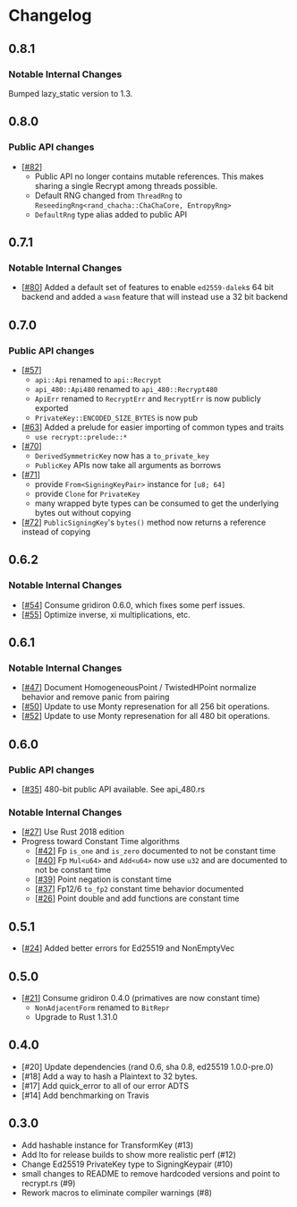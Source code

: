 # Changelog

## 0.8.1

### Notable Internal Changes

Bumped lazy_static version to 1.3.

## 0.8.0

### Public API changes

- [[#82](#82)]
  - Public API no longer contains mutable references. This makes sharing a single Recrypt among threads possible.
  - Default RNG changed from `ThreadRng` to `ReseedingRng<rand_chacha::ChaChaCore, EntropyRng>`
  - `DefaultRng` type alias added to public API

## 0.7.1

### Notable Internal Changes

- [[#80](#80)] Added a default set of features to enable `ed2559-dalek`s 64 bit backend and added a `wasm` feature that will instead use a 32 bit backend

## 0.7.0

### Public API changes
 - [[#57](#57)]
   - `api::Api` renamed to `api::Recrypt`
   - `api_480::Api480` renamed to `api_480::Recrypt480`
   - `ApiErr` renamed to `RecryptErr` and `RecryptErr` is now publicly exported
   - `PrivateKey::ENCODED_SIZE_BYTES` is now pub
 - [[#63](#63)] Added a prelude for easier importing of common types and traits
   - `use recrypt::prelude::*`
 - [[#70](#70)]
   - `DerivedSymmetricKey` now has a `to_private_key`
   - `PublicKey` APIs now take all arguments as borrows
 - [[#71](#71)]
   - provide `From<SigningKeyPair>` instance for `[u8; 64]`
   - provide `Clone` for `PrivateKey`
   - many wrapped byte types can be consumed to get the underlying bytes out without copying
 - [[#72](#72)] `PublicSigningKey`'s `bytes()` method now returns a reference instead of copying

## 0.6.2

### Notable Internal Changes

- [[#54](#54)] Consume gridiron 0.6.0, which fixes some perf issues.
- [[#55](#55)] Optimize inverse, xi multiplications, etc.

## 0.6.1

### Notable Internal Changes

- [[#47](#47)] Document HomogeneousPoint / TwistedHPoint normalize behavior and remove panic from pairing
- [[#50](#50)] Update to use Monty represenation for all 256 bit operations.
- [[#52](#52)] Update to use Monty represenation for all 480 bit operations.

## 0.6.0
### Public API changes
  * [[#35](#35)] 480-bit public API available. See api_480.rs
### Notable Internal Changes
- [[#27](#27)] Use Rust 2018 edition
- Progress toward Constant Time algorithms
  * [[#42](#42)] Fp `is_one` and `is_zero` documented to not be constant time
  * [[#40](#40)] Fp `Mul<u64>` and `Add<u64>` now use `u32` and are documented to not be constant time
  * [[#39](#39)] Point negation is constant time
  * [[#37](#37)] Fp12/6 `to_fp2` constant time behavior documented
  * [[#26](#26)] Point double and add functions are constant time

## 0.5.1
- [[#24](#24)] Added better errors for Ed25519 and NonEmptyVec

## 0.5.0
- [[#21](#21)] Consume gridiron 0.4.0 (primatives are now constant time)
  * `NonAdjacentForm` renamed to `BitRepr`
  * Upgrade to Rust 1.31.0

## 0.4.0
- [#20] Update dependencies (rand 0.6, sha 0.8, ed25519 1.0.0-pre.0)
- [#18] Add a way to hash a Plaintext to 32 bytes.
- [#17] Add quick_error to all of our error ADTS
- [#14] Add benchmarking on Travis
## 0.3.0

- Add hashable instance for TransformKey (#13)
- Add lto for release builds to show more realistic perf (#12)
- Change Ed25519 PrivateKey type to SigningKeypair (#10)
- small changes to README to remove hardcoded versions and point to recrypt.rs (#9)
- Rework macros to eliminate compiler warnings (#8)
